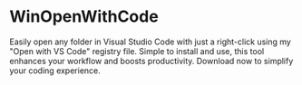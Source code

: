 # WinOpenWithCode
Easily open any folder in Visual Studio Code with just a right-click using my "Open with VS Code" registry file. Simple to install and use, this tool enhances your workflow and boosts productivity. Download now to simplify your coding experience.
